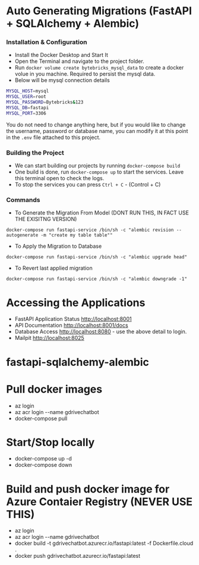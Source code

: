 # Auto Generating Migrations (FastAPI + SQLAlchemy + Alembic)

### Installation & Configuration
- Install the Docker Desktop and Start It 
- Open the Terminal and navigate to the project folder.
- Run `docker volume create bytebricks_mysql_data` to create a docker volue in you machine. Required to persist the mysql data.
- Below will be mysql connection details
```bash
MYSQL_HOST=mysql
MYSQL_USER=root
MYSQL_PASSWORD=Bytebricks&123
MYSQL_DB=fastapi
MYSQL_PORT=3306
```
You do not need to change anything here, but if you would like to change the username, password or database name, you can modify it at this point in the `.env` file attached to this project. 

### Building the Project
- We can start building our projects by running `docker-compose build`
- One build is done, run `docker-compose up` to start the services. Leave this terminal open to check the logs.
- To stop the services you can press `Ctrl + C` - (Control + C)

### Commands
- To Generate the Migration From Model (DONT RUN THIS, IN FACT USE THE EXISITNG VERSION)
```
docker-compose run fastapi-service /bin/sh -c "alembic revision --autogenerate -m "create my table table""
```
- To Apply the Migration to Database
```
docker-compose run fastapi-service /bin/sh -c "alembic upgrade head"
```
- To Revert last applied migration
```
docker-compose run fastapi-service /bin/sh -c "alembic downgrade -1"
```

# Accessing the Applications
- FastAPI Application Status [http://localhost:8001](http://localhost:8001)
- API Documentation [http://localhost:8001/docs](http://localhost:8001/docs)
- Database Access [http://localhost:8080](http://localhost:8080) - use the above detail to login.
- Mailpit [http://localhost:8025](http://localhost:8025)
# fastapi-sqlalchemy-alembic

# Pull docker images
- az login
- az acr login --name gdrivechatbot
- docker-compose pull

# Start/Stop locally
- docker-compose up -d
- docker-compose down

# Build and push docker image for Azure Contaier Registry (NEVER USE THIS)
- az login
- az acr login --name gdrivechatbot
- docker build -t gdrivechatbot.azurecr.io/fastapi:latest -f Dockerfile.cloud .
- docker push gdrivechatbot.azurecr.io/fastapi:latest